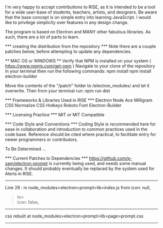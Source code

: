 
I'm very happy to accept contributions to RISE, as it is intended to be a tool for a wide user-base of students, teachers, artists, and designers. Be aware that the base concept is on simple entry into learning JavaScript. I would like to privilege simplicity over features in any design change.

The program is based on Electron and MANY other fabulous libraries. As such, there are a lot of parts to learn.

*** creating the distribution from the repository ***
Note there are a couple patches below, before attempting to update any dependencies.

** MAC OS  or WINDOWS **
Verify that NPM is installed on your system  ( https://www.npmjs.com/get-npm )
Navigate to your clone of the repository in your terminal then run the following commands:
       npm install
       npm install electron-builder

Move the contents of the "/patch" folder to /electron_modules/ and let it overwrite.
Then from your terminal run:
       npm run dist   



*** Frameworks & Libraries Used in RISE ***
Electron
Node
Ace
Milligram CSS
Normalize CSS
Hotkeys
Roboto Font
Electron-Builder

*** Licensing Practice ***
MIT or MIT Compatible


*** Code Style and Conventions ***
Coding Style is recommended here for ease in collaboration and introduction to common practices used in the code base.
Reference should be cited where practical, to facilitate entry for newer programmers or contributors.

To Be Determined ...


***  Current Patches to Dependencies ***
https://github.com/p-sam/electron-prompt is currently being used, and needs some manual changes.
It should probably eventually be replaced by the system used for Alerts in RISE.

-------------
Line 29 :  in node_modules>electron>prompt>lib>index.js
from
  icon: null,
>to>  
  icon: false,
------------
  css rebuilt at node_modules>electron>prompt>lib>page>prompt.css
____________
